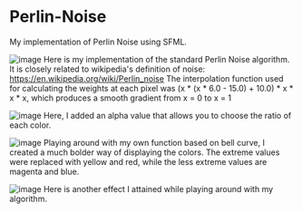 # Perlin-Noise
My implementation of Perlin Noise using SFML.

![image](https://user-images.githubusercontent.com/103447109/217922232-ef7684d7-d1aa-4323-bb9f-98a9e693a886.png)
Here is my implementation of the standard Perlin Noise algorithm. It is closely related to wikipedia's definition of noise: https://en.wikipedia.org/wiki/Perlin_noise
The interpolation function used for calculating the weights at each pixel was (x * (x * 6.0 - 15.0) + 10.0) * x * x * x, which produces a smooth gradient from x = 0 to x = 1

![image](https://user-images.githubusercontent.com/103447109/217922487-0e62bb14-ee90-43e3-bd4d-624b2acfee3e.png)
Here, I added an alpha value that allows you to choose the ratio of each color.

![image](https://user-images.githubusercontent.com/103447109/217922822-cea5245b-104c-4348-9c37-e55949076121.png)
Playing around with my own function based on bell curve, I created a much bolder way of displaying the colors. The extreme values were replaced with yellow and red, while the less extreme values are magenta and blue.

![image](https://user-images.githubusercontent.com/103447109/217923930-3a2c37db-df83-47a2-afe0-604448d948e8.png)
Here is another effect I attained while playing around with my algorithm.
